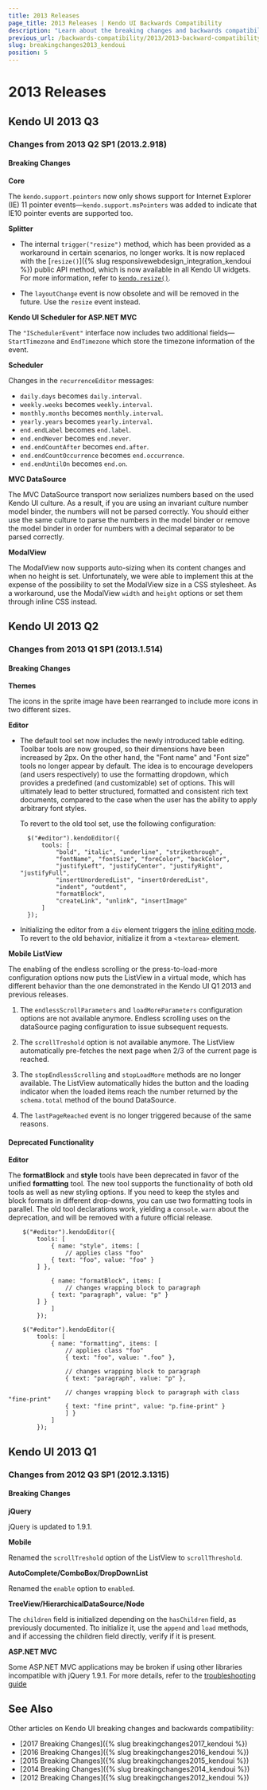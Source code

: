 ```yaml
---
title: 2013 Releases
page_title: 2013 Releases | Kendo UI Backwards Compatibility
description: "Learn about the breaking changes and backwards compatibility released by Kendo UI in 2013."
previous_url: /backwards-compatibility/2013/2013-backward-compatibility
slug: breakingchanges2013_kendoui
position: 5
---
```


# 2013 Releases

## Kendo UI 2013 Q3

### Changes from 2013 Q2 SP1 (2013.2.918)

#### Breaking Changes

**Core**

The `kendo.support.pointers` now only shows support for Internet Explorer (IE) 11 pointer events&mdash;`kendo.support.msPointers` was added to indicate that IE10 pointer events are supported too.

**Splitter**

* The internal `trigger("resize")` method, which has been provided as a workaround in certain scenarios, no longer works. It is now replaced with the [`resize()`]({% slug responsivewebdesign_integration_kendoui %}) public API method, which is now available in all Kendo UI widgets. For more information, refer to [`kendo.resize()`](/api/javascript/kendo/methods/resize).

* The `layoutChange` event is now obsolete and will be removed in the future. Use the `resize` event instead.

**Kendo UI Scheduler for ASP.NET MVC**

The `"ISchedulerEvent"` interface now includes two additional fields&mdash;`StartTimezone` and `EndTimezone` which store the timezone information of the event.

**Scheduler**

Changes in the `recurrenceEditor` messages:  

 -  `daily.days` becomes `daily.interval`.  
 -  `weekly.weeks` becomes `weekly.interval`.  
 -  `monthly.months` becomes `monthly.interval`.  
 -  `yearly.years` becomes `yearly.interval`.  
 -  `end.endLabel` becomes `end.label`.  
 -  `end.endNever` becomes `end.never`.  
 -  `end.endCountAfter` becomes `end.after`.  
 -  `end.endCountOccurrence` becomes `end.occurrence`.  
 -  `end.endUntilOn` becomes `end.on`.  

**MVC DataSource**

The MVC DataSource transport now serializes numbers based on the used Kendo UI culture. As a result, if you are using an invariant culture number model binder, the numbers will not be parsed correctly. You should either use the same culture to parse the numbers in the model binder or remove the model binder in order for numbers with a decimal separator to be parsed correctly.

**ModalView**

The ModalView now supports auto-sizing when its content changes and when no height is set. Unfortunately, we were able to implement this at the expense of the possibility to set the ModalView size in a CSS stylesheet. As a workaround, use the ModalView `width` and `height` options or set them through inline CSS instead.

## Kendo UI 2013 Q2

### Changes from 2013 Q1 SP1 (2013.1.514)

#### Breaking Changes

**Themes**

The icons in the sprite image have been rearranged to include more icons in two different sizes.

**Editor**

* The default tool set now includes the newly introduced table editing. Toolbar tools are now grouped, so their dimensions have been increased by 2px. On the other hand, the "Font name" and "Font size" tools no longer appear by default. The idea is to encourage developers (and users respectively) to use the formatting dropdown, which provides a predefined (and customizable) set of options. This will ultimately lead to better structured, formatted and consistent rich text documents, compared to the case when the user has the ability to apply arbitrary font styles.

    To revert to the old tool set, use the following configuration:

    ```
      $("#editor").kendoEditor({
          tools: [
              "bold", "italic", "underline", "strikethrough",
              "fontName", "fontSize", "foreColor", "backColor",
              "justifyLeft", "justifyCenter", "justifyRight", "justifyFull",
              "insertUnorderedList", "insertOrderedList",
              "indent", "outdent",
              "formatBlock",
              "createLink", "unlink", "insertImage"
          ]
      });
    ```

* Initializing the editor from a `div` element triggers the [inline editing mode](http://demos.telerik.com/kendo-ui/web/editor/inline-editing.html). To revert to the old behavior, initialize it from a `<textarea>` element.

**Mobile ListView**

The enabling of the endless scrolling or the press-to-load-more configuration options now puts the ListView in a virtual mode, which has different behavior than the one demonstrated in the Kendo UI Q1 2013 and previous releases.

1. The `endlessScrollParameters` and `loadMoreParameters` configuration options are not available anymore. Endless scrolling uses on the dataSource paging configuration to issue subsequent requests.

1. The `scrollTreshold` option is not available anymore. The ListView automatically pre-fetches the next page when 2/3 of the current page is reached.

1. The `stopEndlessScrolling` and `stopLoadMore` methods are no longer available. The ListView automatically hides the button and the loading indicator when the loaded items reach the number returned by the `schema.total` method of the bound DataSource.

1. The `lastPageReached` event is no longer triggered because of the same reasons.

#### Deprecated Functionality

**Editor**

The **formatBlock** and **style** tools have been deprecated in favor of the unified **formatting** tool. The new tool supports the functionality of both old tools as well as new styling options. If you need to keep the styles and block formats in different drop-downs, you can use two formatting tools in parallel. The old tool declarations work, yielding a `console.warn` about the deprecation, and will be removed with a future official release.

```tab-Old
	$("#editor").kendoEditor({
		tools: [
			{ name: "style", items: [
				// applies class "foo"
 			{ text: "foo", value: "foo" }
		] },

			{ name: "formatBlock", items: [
				// changes wrapping block to paragraph
			{ text: "paragraph", value: "p" }
		] }
			]
		});
```
```tab-New
	$("#editor").kendoEditor({
		tools: [
			{ name: "formatting", items: [
				// applies class "foo"
				{ text: "foo", value: ".foo" },

				// changes wrapping block to paragraph
				{ text: "paragraph", value: "p" },

				// changes wrapping block to paragraph with class "fine-print"
				{ text: "fine print", value: "p.fine-print" }
				] }
			]
		});
```

## Kendo UI 2013 Q1

### Changes from 2012 Q3 SP1 (2012.3.1315)

#### Breaking Changes

**jQuery**

jQuery is updated to 1.9.1.

**Mobile**

Renamed the `scrollTreshold` option of the ListView to `scrollThreshold`.

**AutoComplete/ComboBox/DropDownList**

Renamed the `enable` option to `enabled`.

**TreeView/HierarchicalDataSource/Node**

The `children` field is initialized depending on the `hasChildren` field, as previously documented. Tto initialize it, use the `append` and `load` methods, and if accessing the children field directly, verify if it is present.

**ASP.NET MVC**

Some ASP.NET MVC applications may be broken if using other libraries incompatible with jQuery 1.9.1. For more details, refer to the [troubleshooting guide](/aspnet-mvc/troubleshoot/troubleshooting#javascript-error-that-live-method-is-unavailable,-undefined-or-unsupported)

## See Also

Other articles on Kendo UI breaking changes and backwards compatibility:

* [2017 Breaking Changes]({% slug breakingchanges2017_kendoui %})
* [2016 Breaking Changes]({% slug breakingchanges2016_kendoui %})
* [2015 Breaking Changes]({% slug breakingchanges2015_kendoui %})
* [2014 Breaking Changes]({% slug breakingchanges2014_kendoui %})
* [2012 Breaking Changes]({% slug breakingchanges2012_kendoui %})
